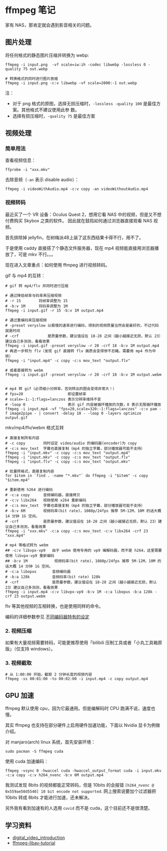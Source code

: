 # ffmpeg 笔记

家有 NAS，那肯定就会遇到影音相关的问题。

## 图片处理

将任何格式的静态图片压缩并转换为 webp:

```shell
ffmpeg -i input.png  -vf scale=iw:ih -codec libwebp -lossless 0 -quality 75 out.webp

# 转换格式的同时进行图片放缩
ffmpeg -i input.png -c:v libwebp -vf scale=2000:-1 out.webp
```

注：

- 对于 png 格式的原图，选择无损压缩时，`-lossless -quality 100` 是最佳方案。其他格式不建议使用此参
  数。
- 选择有损压缩时，`-quality 75` 是最佳方案

## 视频处理

### 简单用法

查看视频信息：

```shell
ffprobe -i "xxx.mkv"
```

去除音频（`-an` 表示 disable audio）：

```shell
ffmpeg -i videoWithAudio.mp4 -c:v copy -an videoWithoutAudio.mp4
```

### 视频转码

最近买了一个 VR 设备：Oculus Quest 2，想用它看 NAS 中的视频，但是又不想付费购买 Skybox 之类的软件。
因此就在鼓捣如何通过浏览器直接观看 NAS 视频。

首先排除掉 jellyfin，在树梅派4B上装了这东西结果卡得不行，用不了。

于是使用 caddy 直接搭了个静态文件服务器，现在 mp4 视频能直接用浏览器播放了，可是 mkv 不行。。。

现在进入文章重点：如何使用 ffmpeg 进行视频转码。

gif 与 mp4 的互转：

```shell
# gif 转 mp4/flv 并同时进行压缩

# 通过降低帧率与码率来压缩视频
# -r 15        将帧率调整为 15
# -b:v 1M      将码率调整为 1M
ffmpeg -i input.gif -r 15 -b:v 1M output.mp4

# 通过重编码来压缩视频
# -preset veryslow 以极慢的速率进行编码，得到的视频质量当然会是最好的，不过代码就是时间
# -crf             是质量参数，建议值设在 18-28 之间（越小越接近无损，默认 23）建议自己多测测，看看效果
ffmpeg -i input.gif -preset veryslow -r 20 -crf 18 -b:v 1M output.mp4
# 再进一步转为 flv（发现 gif 直接转 flv 画质会变得惨不忍睹，需要用 mp4 作为中转）
ffmpeg -i "input.mp4" -c copy -c:s mov_text "output.flv"

# 或者直接转为 webm
ffmpeg -i input.gif -preset veryslow -r 20 -crf 18 -b:v 1M output.webm


# mp4 转 gif（必须缩小分辨率，否则转出的图会变得非常大！）
# fps=20                    即设置帧率
# scale=-1:-1:flags=lanczos 表示分辨率维持不变
# -loop 0                   表示 gif 内容被循环播放的次数，0 表示无限循环播放
ffmpeg -i input.mp4 -vf "fps=20,scale=320:-1:flags=lanczos" -c:v pam -f image2pipe - | convert -delay 10 - -loop 0 -layers optimize output.gif
```

mkv/mp4/flv/webm 格式互转

```shell
# 直接复制所有内容
# -c copy        同时设定 video/audio 的编码器(encoder)为 copy
# -c:s mov_text  字幕也直接复制（mp4 的独立字幕，部分播放器可能不支持）
ffmpeg -i "input.mkv" -c copy -c:s mov_text "output.mp4"
ffmpeg -i "input.mkv" -c copy -c:s mov_text "output.flv"
ffmpeg -i "input.flv" -c copy -c:s mov_text "output.mkv"

# 批量转格式，直接复制内容
for $item in `find . -name "*.mkv"` do ffmpeg -i "$item" -c copy "$item.mp4"

# 重新使用 h264 进行编码
# -c:a copy      音频编码器，直接拷贝
# -c:v libx264   视频使用 x264 重新编码
# -c:s mov_text  字幕也直接复制（mp4 的独立字幕，部分播放器可能不支持）
# -b:v 6M        视频码率(bit rate)，1080p/24fps 推荐 5M-12M，10M 的话大概 14 分钟 1G 空间。
# -crf           是质量参数，建议值设在 18-28 之间（越小越接近无损，默认 23）建议自己多测测，看看效果
ffmpeg -i "xxx.mkv" -c:a copy -c:s mov_text -c:v libx264 -crf 23 "xxx.mp4"

# mp4 等格式转为 webm
## -c:v libvpx-vp9   由于 webm 使用专用的 vp9 编解码器，而不是 h264，这里需要使用 libvpx-vp9 重新编码
## -b:v 1M            视频码率(bit rate)，1080p/24fps 推荐 5M-12M，10M 的话大概 14 分钟 1G 空间。
# -c:a libopus       音频编码器
# -b:a 128k          音频码率(bit rate) 128k
# -crf               是质量参数，建议值设在 18-28 之间（越小越接近无损，默认 23）建议自己多测测，看看效果
ffmpeg -i input.mp4 -c:v libvpx-vp9 -b:v 1M -c:a libopus -b:a 128k -crf 23 output.webm
```

flv 等其他视频的互相转换，也是使用同样的命令。

编码的详细参数参见
[不同编码器特有的设定](https://gloomy-ghost.gitbooks.io/-ffmpeg/content/08-differente-encoders-special-options.html#%E5%AD%A6%E4%BC%9A%E7%9C%8B%E6%96%87%E6%A1%A3)

### 2. 视频压缩

如果有大量视频需要转码，可能更推荐使用「bilibili 压制工具或者「小丸工具箱原版」（仅支持 windows）。

### 3. 视频截取

```shell
# 从 1:00:00 开始，截取 2 分钟长度的视频内容
ffmpeg -ss 00:01:00 -to 00:02:00 -i input.mp4 -c copy output.mp4
```

## GPU 加速

ffmpeg 默认使用 cpu，因为它最通用。但是编解码时 CPU 跑满不说，速度也慢。

其实 ffmpeg 也支持在部分硬件上启用硬件加速功能，下面以 Nvidia 显卡为例做介绍。

对 manjaro(arch) linux 系统，首先安装环境：

```shell
sudo pacman -S ffmpeg cuda
```

使用 cuda 加速编码：

```shell
ffmpeg -vsync 0 -hwaccel cuda -hwaccel_output_format cuda -i input.mkv -c:a copy -c:v h264_nvenc -b:v 6M output.mp4
```

我测试发现 8bits 的视频都能正常转码，但是 10bits 的会报错
`[h264_nvenc @ 0x559ae50d5540] 10 bit encode not supported`. 网上搜索说要加个过滤器把 10bits 转成
8bits 才能进行加速，还未解决。

另外我有看到加速有的人选用 `cuvid` 而不是 cuda，这个目前还不是很清楚。

## 学习资料

- [digital_video_introduction](https://github.com/leandromoreira/digital_video_introduction)
- [ffmpeg-libav-tutorial](https://github.com/leandromoreira/ffmpeg-libav-tutorial)
